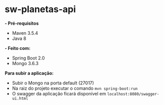 # sw-planetas-api

**- Pré-requisitos**
- Maven 3.5.4
- Java 8

**- Feito com:**
- Spring Boot 2.0
- Mongo 3.6.3

**Para subir a aplicação:**
- Subir o Mongo na porta default (27017)
- Na raiz do projeto executar o comando `mvn spring-boot:run`
- O swagger da aplicação ficará disponível em `localhost:8080/swagger-ui.html`
